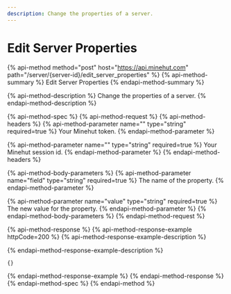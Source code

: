 ```yaml
---
description: Change the properties of a server.
---
```


# Edit Server Properties

{% api-method method="post" host="https://api.minehut.com" path="/server/{server-id}/edit\_server\_properties" %}
{% api-method-summary %}
Edit Server Properties
{% endapi-method-summary %}

{% api-method-description %}
Change the properties of a server.
{% endapi-method-description %}

{% api-method-spec %}
{% api-method-request %}
{% api-method-headers %}
{% api-method-parameter name="" type="string" required=true %}
Your Minehut token.
{% endapi-method-parameter %}

{% api-method-parameter name="" type="string" required=true %}
Your Minehut session id.
{% endapi-method-parameter %}
{% endapi-method-headers %}

{% api-method-body-parameters %}
{% api-method-parameter name="field" type="string" required=true %}
The name of the property.
{% endapi-method-parameter %}

{% api-method-parameter name="value" type="string" required=true %}
The new value for the property.
{% endapi-method-parameter %}
{% endapi-method-body-parameters %}
{% endapi-method-request %}

{% api-method-response %}
{% api-method-response-example httpCode=200 %}
{% api-method-response-example-description %}

{% endapi-method-response-example-description %}

```
{}
```
{% endapi-method-response-example %}
{% endapi-method-response %}
{% endapi-method-spec %}
{% endapi-method %}

